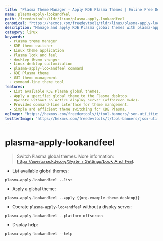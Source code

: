 ```yaml
---
title: "Plasma Theme Manager - Apply KDE Plasma Themes | Online Free DevTools by Hexmos"
name: plasma-apply-lookandfeel
path: /freedevtools/tldr/linux/plasma-apply-lookandfeel
canonical: "https://hexmos.com/freedevtools/tldr/linux/plasma-apply-lookandfeel/"
description: "Manage and apply KDE Plasma global themes with plasma-apply-lookandfeel.  List available themes, apply specific themes, and operate without a display server. Free online tool, no registration required."
category: linux
keywords:
  - Plasma theme manager
  - KDE theme switcher
  - Linux theme application
  - Plasma look and feel
  - desktop theme changer
  - Linux desktop customization
  - plasma-apply-lookandfeel command
  - KDE Plasma theme
  - GUI theme management
  - command-line theme tool
features:
  - List available KDE Plasma global themes.
  - Apply a specified global theme to the Plasma desktop.
  - Operate without an active display server (offscreen mode).
  - Provides command-line interface for theme management.
  - Simple and efficient theme switching for KDE Plasma.
ogImage: "https://hexmos.com/freedevtools/t/tool-banners/json-utilities-banner.png"
twitterImage: "https://hexmos.com/freedevtools/t/tool-banners/json-utilities-banner.png"
---
```


# plasma-apply-lookandfeel

> Switch Plasma global themes.
> More information: <https://userbase.kde.org/System_Settings/Look_And_Feel>.

- List available global themes:

`plasma-apply-lookandfeel --list`

- Apply a global theme:

`plasma-apply-lookandfeel --apply {{org.example.theme.desktop}}`

- Operate `plasma-apply-lookandfeel` without a display server:

`plasma-apply-lookandfeel --platform offscreen`

- Display help:

`plasma-apply-lookandfeel --help`
